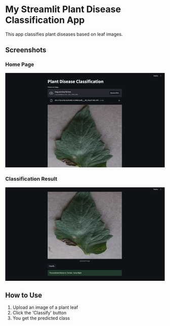 # My Streamlit Plant Disease Classification App

This app classifies plant diseases based on leaf images.

## Screenshots

### Home Page
![Home Page](Capture-2024-07-11-144830.png)

### Classification Result
![Classification Result](Capture-2024-07-11-144933.png)

## How to Use

1. Upload an image of a plant leaf
2. Click the 'Classify' button
3. You get the predicted class

